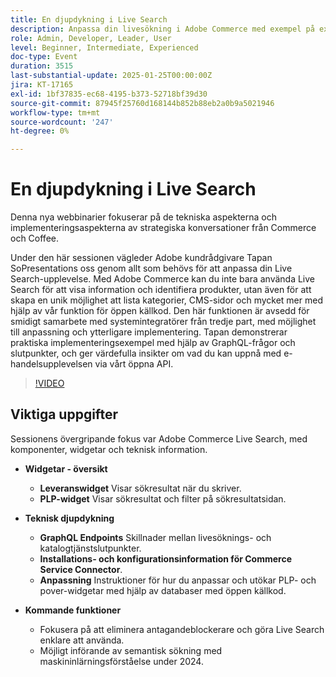 ```yaml
---
title: En djupdykning i Live Search
description: Anpassa din livesökning i Adobe Commerce med exempel på expertvägledning och praktisk implementering
role: Admin, Developer, Leader, User
level: Beginner, Intermediate, Experienced
doc-type: Event
duration: 3515
last-substantial-update: 2025-01-25T00:00:00Z
jira: KT-17165
exl-id: 1bf37835-ec68-4195-b373-52718bf39d30
source-git-commit: 87945f25760d168144b852b88eb2a0b9a5021946
workflow-type: tm+mt
source-wordcount: '247'
ht-degree: 0%

---
```


# En djupdykning i Live Search

Denna nya webbinarier fokuserar på de tekniska aspekterna och implementeringsaspekterna av strategiska konversationer från Commerce och Coffee.

Under den här sessionen vägleder Adobe kundrådgivare Tapan SoPresentations oss genom allt som behövs för att anpassa din Live Search-upplevelse. Med Adobe Commerce kan du inte bara använda Live Search för att visa information och identifiera produkter, utan även för att skapa en unik möjlighet att lista kategorier, CMS-sidor och mycket mer med hjälp av vår funktion för öppen källkod. Den här funktionen är avsedd för smidigt samarbete med systemintegratörer från tredje part, med möjlighet till anpassning och ytterligare implementering. Tapan demonstrerar praktiska implementeringsexempel med hjälp av GraphQL-frågor och slutpunkter, och ger värdefulla insikter om vad du kan uppnå med e-handelsupplevelsen via vårt öppna API.

>[!VIDEO](https://video.tv.adobe.com/v/3443021/?learn=on&enablevpops)

## Viktiga uppgifter

Sessionens övergripande fokus var Adobe Commerce Live Search, med komponenter, widgetar och teknisk information.

* **Widgetar - översikt**

   * **Leveranswidget** Visar sökresultat när du skriver.
   * **PLP-widget** Visar sökresultat och filter på sökresultatsidan.

* **Teknisk djupdykning**

   * **GraphQL Endpoints** Skillnader mellan livesöknings- och katalogtjänstslutpunkter.
   * **Installations- och konfigurationsinformation för Commerce Service Connector**.
   * **Anpassning** Instruktioner för hur du anpassar och utökar PLP- och pover-widgetar med hjälp av databaser med öppen källkod.

* **Kommande funktioner**

   * Fokusera på att eliminera antagandeblockerare och göra Live Search enklare att använda.
   * Möjligt införande av semantisk sökning med maskininlärningsförståelse under 2024.
